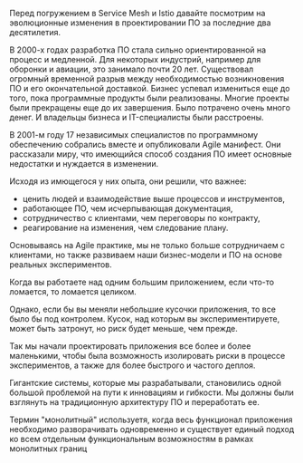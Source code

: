 Перед погружением в Service Mesh и Istio давайте посмотрим на эволюционные изменения в проектировании ПО за последние два десятилетия.

В 2000-х годах разработка ПО стала сильно ориентированной на процесс и медленной. Для некоторых индустрий, например для оборонки и авиации, это занимало почти 20 лет. Существовал огромный временной разрыв между необходимостью возникновения ПО и его окончательной доставкой. Бизнес успевал измениться еще до того, пока программные продукты были реализованы. Многие проекты были прекращены еще до их завершения. Было потрачено очень много денег. И владельцы бизнеса и IT-специалисты были расстроены.

В 2001-м году 17 независимых специалистов по программному обеспечению собрались вместе и опубликовали Agile манифест. Они рассказали миру, что имеющийся способ создания ПО имеет основные недостатки и нуждается в изменении.

Исходя из имющегося у них опыта, они решили, что важнее:
- ценить людей и взаимодействие выше процессов и инструментов,
- работающее ПО, чем исчерпывающая документация,
- сотрудничество с клиентами, чем переговоры по контракту,
- реагирование на изменения, чем следование плану.

Основываясь на Agile практике, мы не только больше сотрудничаем с клиентами, но также развиваем наши бизнес-модели и ПО на основе реальных экспериментов.

Когда вы работаете над одним большим приложением, если что-то ломается, то ломается целиком.

Однако, если бы вы меняли небольшие кусочки приложения, то все было бы под контролем. Кусок, над которым вы экспериментируете, может быть затронут, но риск будет меньше, чем прежде.

Так мы начали проектировать приложения все более и более маленькими, чтобы была возможность изолировать риски в процессе экспериментов, а также для более быстрого и частого деплоя.

Гигантские системы, которые мы разрабатывали, становились одной большой проблемой на пути к инновациям и гибкости. Мы должны были взглянуть на традиционную архитектуру ПО и переработать ее.

Термин "монолитный" используетя, когда весь функционал приложения необходимо разворачивать одновременно и существует единый подход ко всем отдельным функциональным возможностям в рамках монолитных границ